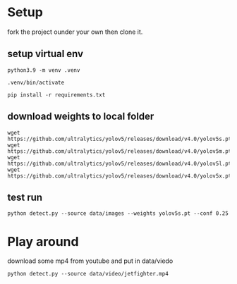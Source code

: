 # Setup
fork the project ounder your own then clone it.

## setup virtual env
```
python3.9 -m venv .venv

.venv/bin/activate

pip install -r requirements.txt

```

## download weights to local folder

```
wget https://github.com/ultralytics/yolov5/releases/download/v4.0/yolov5s.pt
wget https://github.com/ultralytics/yolov5/releases/download/v4.0/yolov5m.pt
wget https://github.com/ultralytics/yolov5/releases/download/v4.0/yolov5l.pt
wget https://github.com/ultralytics/yolov5/releases/download/v4.0/yolov5x.pt
```

## test run

```
python detect.py --source data/images --weights yolov5s.pt --conf 0.25

```

# Play around
download some mp4 from youtube and put in data/viedo

```
python detect.py --source data/video/jetfighter.mp4

```